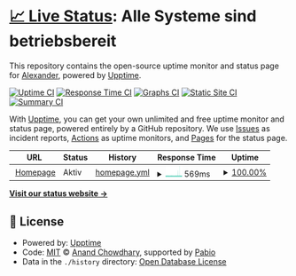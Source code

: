 # [📈 Live Status](https://status.xcraimax.de): <!--live status--> **Alle Systeme sind betriebsbereit**

This repository contains the open-source uptime monitor and status page for [Alexander](https://xCraimax.de/), powered by [Upptime](https://github.com/upptime/upptime).

[![Uptime CI](https://github.com/xCraimax/upptime/workflows/Uptime%20CI/badge.svg)](https://github.com/xCraimax/upptime/actions?query=workflow%3A%22Uptime+CI%22)
[![Response Time CI](https://github.com/xCraimax/upptime/workflows/Response%20Time%20CI/badge.svg)](https://github.com/xCraimax/upptime/actions?query=workflow%3A%22Response+Time+CI%22)
[![Graphs CI](https://github.com/xCraimax/upptime/workflows/Graphs%20CI/badge.svg)](https://github.com/xCraimax/upptime/actions?query=workflow%3A%22Graphs+CI%22)
[![Static Site CI](https://github.com/xCraimax/upptime/workflows/Static%20Site%20CI/badge.svg)](https://github.com/xCraimax/upptime/actions?query=workflow%3A%22Static+Site+CI%22)
[![Summary CI](https://github.com/xCraimax/upptime/workflows/Summary%20CI/badge.svg)](https://github.com/xCraimax/upptime/actions?query=workflow%3A%22Summary+CI%22)

With [Upptime](https://upptime.js.org), you can get your own unlimited and free uptime monitor and status page, powered entirely by a GitHub repository. We use [Issues](https://github.com/xCraimax/upptime/issues) as incident reports, [Actions](https://github.com/xCraimax/upptime/actions) as uptime monitors, and [Pages](https://status.xcraimax.de) for the status page.

<!--start: status pages-->
<!-- This summary is generated by Upptime (https://github.com/upptime/upptime) -->
<!-- Do not edit this manually, your changes will be overwritten -->
<!-- prettier-ignore -->
| URL | Status | History | Response Time | Uptime |
| --- | ------ | ------- | ------------- | ------ |
| <img alt="" src="https://icons.duckduckgo.com/ip3/alxndr-stlz.de.ico" height="13"> [Homepage](https://alxndr-stlz.de/robots.txt) | Aktiv | [homepage.yml](https://github.com/alxndr-stlz/upptime/commits/HEAD/history/homepage.yml) | <details><summary><img alt="Response time graph" src="./graphs/homepage/response-time-week.png" height="20"> 569ms</summary><br><a href="https://status.alxndr-stlz.de/history/homepage"><img alt="Response time 411" src="https://img.shields.io/endpoint?url=https%3A%2F%2Fraw.githubusercontent.com%2Falxndr-stlz%2Fupptime%2FHEAD%2Fapi%2Fhomepage%2Fresponse-time.json"></a><br><a href="https://status.alxndr-stlz.de/history/homepage"><img alt="24-hour response time 560" src="https://img.shields.io/endpoint?url=https%3A%2F%2Fraw.githubusercontent.com%2Falxndr-stlz%2Fupptime%2FHEAD%2Fapi%2Fhomepage%2Fresponse-time-day.json"></a><br><a href="https://status.alxndr-stlz.de/history/homepage"><img alt="7-day response time 569" src="https://img.shields.io/endpoint?url=https%3A%2F%2Fraw.githubusercontent.com%2Falxndr-stlz%2Fupptime%2FHEAD%2Fapi%2Fhomepage%2Fresponse-time-week.json"></a><br><a href="https://status.alxndr-stlz.de/history/homepage"><img alt="30-day response time 495" src="https://img.shields.io/endpoint?url=https%3A%2F%2Fraw.githubusercontent.com%2Falxndr-stlz%2Fupptime%2FHEAD%2Fapi%2Fhomepage%2Fresponse-time-month.json"></a><br><a href="https://status.alxndr-stlz.de/history/homepage"><img alt="1-year response time 411" src="https://img.shields.io/endpoint?url=https%3A%2F%2Fraw.githubusercontent.com%2Falxndr-stlz%2Fupptime%2FHEAD%2Fapi%2Fhomepage%2Fresponse-time-year.json"></a></details> | <details><summary><a href="https://status.alxndr-stlz.de/history/homepage">100.00%</a></summary><a href="https://status.alxndr-stlz.de/history/homepage"><img alt="All-time uptime 99.66%" src="https://img.shields.io/endpoint?url=https%3A%2F%2Fraw.githubusercontent.com%2Falxndr-stlz%2Fupptime%2FHEAD%2Fapi%2Fhomepage%2Fuptime.json"></a><br><a href="https://status.alxndr-stlz.de/history/homepage"><img alt="24-hour uptime 100.00%" src="https://img.shields.io/endpoint?url=https%3A%2F%2Fraw.githubusercontent.com%2Falxndr-stlz%2Fupptime%2FHEAD%2Fapi%2Fhomepage%2Fuptime-day.json"></a><br><a href="https://status.alxndr-stlz.de/history/homepage"><img alt="7-day uptime 100.00%" src="https://img.shields.io/endpoint?url=https%3A%2F%2Fraw.githubusercontent.com%2Falxndr-stlz%2Fupptime%2FHEAD%2Fapi%2Fhomepage%2Fuptime-week.json"></a><br><a href="https://status.alxndr-stlz.de/history/homepage"><img alt="30-day uptime 100.00%" src="https://img.shields.io/endpoint?url=https%3A%2F%2Fraw.githubusercontent.com%2Falxndr-stlz%2Fupptime%2FHEAD%2Fapi%2Fhomepage%2Fuptime-month.json"></a><br><a href="https://status.alxndr-stlz.de/history/homepage"><img alt="1-year uptime 99.66%" src="https://img.shields.io/endpoint?url=https%3A%2F%2Fraw.githubusercontent.com%2Falxndr-stlz%2Fupptime%2FHEAD%2Fapi%2Fhomepage%2Fuptime-year.json"></a></details>

<!--end: status pages-->

[**Visit our status website →**](https://status.xcraimax.de)

## 📄 License

- Powered by: [Upptime](https://github.com/upptime/upptime)
- Code: [MIT](./LICENSE) © [Anand Chowdhary](https://anandchowdhary.com), supported by [Pabio](https://pabio.com)
- Data in the `./history` directory: [Open Database License](https://opendatacommons.org/licenses/odbl/1-0/)
